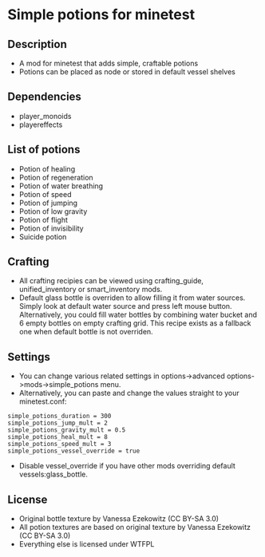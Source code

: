 # Simple potions for minetest
## Description
* A mod for minetest that adds simple, craftable potions
* Potions can be placed as node or stored in default vessel shelves
## Dependencies
* player_monoids
* playereffects
## List of potions
* Potion of healing
* Potion of regeneration
* Potion of water breathing
* Potion of speed
* Potion of jumping
* Potion of low gravity
* Potion of flight
* Potion of invisibility
* Suicide potion
## Crafting
* All crafting recipies can be viewed using crafting_guide, unified_inventory or smart_inventory mods.
* Default glass bottle is overriden to allow filling it from water sources. Simply look at default water source and press left mouse button.
Alternatively, you could fill water bottles by combining water bucket and 6 empty bottles on empty crafting grid. This recipe exists as a fallback one
when default bottle is not overriden.
## Settings
* You can change various related settings in options->advanced options->mods->simple_potions menu.
* Alternatively, you can paste and change the values straight to your minetest.conf:
```
simple_potions_duration = 300
simple_potions_jump_mult = 2
simple_potions_gravity_mult = 0.5
simple_potions_heal_mult = 8
simple_potions_speed_mult = 3
simple_potions_vessel_override = true
```
* Disable vessel_override if you have other mods overriding default vessels:glass_bottle.
## License
* Original bottle texture by Vanessa Ezekowitz (CC BY-SA 3.0)
* All potion textures are based on original texture by Vanessa Ezekowitz (CC BY-SA 3.0)
* Everything else is licensed under WTFPL
